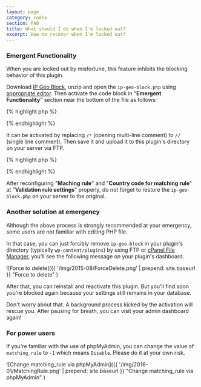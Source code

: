 ```yaml
---
layout: page
category: codex
section: FAQ
title: What should I do when I'm locked out?
excerpt: How to recover when I'm locked out?
---
```


### Emergent Functionality ###

When you are locked out by misfortune, this feature inhibits the blocking 
behavior of this plugin.

Download [IP Geo Block][IP-Geo-Block], unzip and open the `ip-geo-block.php` 
using [appropriate editor][editors]. Then activate the code block in 
"**Emergent Functionality**" section near the bottom of the file as follows:

{% highlight php %}
<?php
/*----------------------------------------------------------------------------*
 * Emergent Functionality
 *----------------------------------------------------------------------------*/

/**
 * Invalidate blocking behavior in case yourself is locked out.
 * @note: activate the following code and upload this file via FTP.
 */ /* -- EDIT THIS LINE AND ACTIVATE THE FOLLOWING FUNCTION -- *
function ip_geo_block_emergency( $validate ) {
	$validate['result'] = 'passed';
	return $validate;
}
add_filter( 'ip-geo-block-login', 'ip_geo_block_emergency' );
add_filter( 'ip-geo-block-admin', 'ip_geo_block_emergency' );
// */
?>
{% endhighlight %}

It can be activated by replacing `/*` (opening multi-line comment) to `//` 
(single line comment). Then save it and upload it to this plugin's directory 
on your server via FTP.

{% highlight php %}
<?php
/*----------------------------------------------------------------------------*
 * Emergent Functionality
 *----------------------------------------------------------------------------*/

/**
 * Invalidate blocking behavior in case yourself is locked out.
 * @note: activate the following code and upload this file via FTP.
 */ // -- EDIT THIS LINE AND ACTIVATE THE FOLLOWING FUNCTION -- *
function ip_geo_block_emergency( $validate ) {
	$validate['result'] = 'passed';
	return $validate;
}
add_filter( 'ip-geo-block-login', 'ip_geo_block_emergency' );
add_filter( 'ip-geo-block-admin', 'ip_geo_block_emergency' );
// */
?>
{% endhighlight %}

After reconfiguring "**Maching rule**" and "**Country code for matching rule**"
at "**Validation rule settings**" properly, do not forget to restore the 
`ip-geo-block.php` on your server to the original.

### Another solution at emergency ###

Although the above process is strongly recommended at your emergency, some 
users are not familiar with editing PHP file.

In that case, you can just forcibly remove `ip-geo-block` in your plugin's 
directory (typically `wp-content/plugins`) by using FTP or 
[cPanel File Manager][cPanel-FM], you'll see the following message on your 
plugin's dashboard.

![Force to delete]({{ '/img/2015-08/ForceDelete.png' | prepend: site.baseurl }}
 "Force to delete"
)

After that, you can reinstall and reactivate this plugin. But you'll find soon 
you're blocked again because your settings still remains in your database.

Don't worry about that. A background process kicked by the activation will 
rescue you. After pausing for breath, you can visit your admin dashboard again!

### For power users ###

If you're familiar with the use of phpMyAdmin, you can change the value of 
`matching_rule` to `-1` which means `Disable`. Please do it at your own risk.

![Change matching_rule via phpMyAdmin]({{ '/img/2016-01/MatchingRule.png' | prepend: site.baseurl }}
 "Change matching_rule via phpMyAdmin"
)

[IP-Geo-Block]: https://wordpress.org/plugins/ip-geo-block/ "WordPress › IP Geo Block « WordPress Plugins"
[editors]:      https://codex.wordpress.org/Editing_Files#Using_Text_Editors "Editing Files « WordPress Codex"
[cPanel-FM]:    https://documentation.cpanel.net/display/ALD/File+Manager "File Manager - Documentation - cPanel Documentation"
